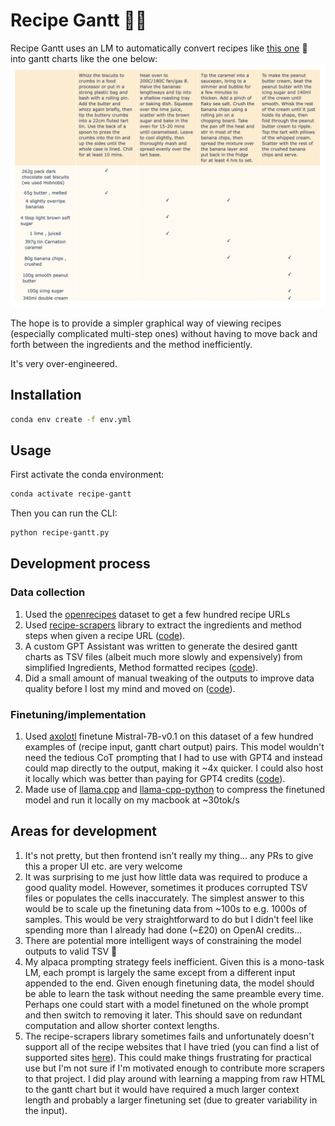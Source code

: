 # Recipe Gantt 🧑‍🍳

Recipe Gantt uses an LM to automatically convert recipes like [this one](https://www.bbcgoodfood.com/recipes/next-level-banoffee-pie) 🍌 into gantt charts like the one below:
![Next level banoffee pie](assets/next-level-banoffee-pie-gantt.png "Next level banoffee pie")

The hope is to provide a simpler graphical way of viewing recipes (especially complicated multi-step ones) without having to move back and forth between the ingredients and the method inefficiently.

It's very over-engineered.

## Installation

```bash
conda env create -f env.yml 
```

## Usage

First activate the conda environment:

```bash
conda activate recipe-gantt
```

Then you can run the CLI:

```bash
python recipe-gantt.py
```

## Development process

### Data collection

1. Used the [openrecipes](https://github.com/fictivekin/openrecipes) dataset to get a few hundred recipe URLs
1. Used [recipe-scrapers](https://github.com/hhursev/recipe-scrapers) library to extract the ingredients and method steps when given a recipe URL ([code](https://github.com/jbremz/recipe-gantt/blob/1c37b115b155a128e0765040197c5783b5a91ff3/notebooks/001-get-data/02-save-recipes.ipynb)).
1. A custom GPT Assistant was written to generate the desired gantt charts as TSV files (albeit much more slowly and expensively) from simplified Ingredients, Method formatted recipes ([code](https://github.com/jbremz/recipe-gantt/blob/1c37b115b155a128e0765040197c5783b5a91ff3/notebooks/001-get-data/03-query-gpt4.ipynb)).
1. Did a small amount of manual tweaking of the outputs to improve data quality before I lost my mind and moved on ([code](https://github.com/jbremz/recipe-gantt/blob/1c37b115b155a128e0765040197c5783b5a91ff3/notebooks/001-get-data/04-check-results.ipynb)).

### Finetuning/implementation

1. Used [axolotl](https://github.com/OpenAccess-AI-Collective/axolotl) finetune Mistral-7B-v0.1 on this dataset of a few hundred examples of (recipe input, gantt chart output) pairs. This model wouldn't need the tedious CoT prompting that I had to use with GPT4 and instead could map directly to the output, making it ~4x quicker. I could also host it locally which was better than paying for GPT4 credits ([code](https://github.com/jbremz/recipe-gantt/tree/002-train/notebooks/002-train)).
1. Made use of [llama.cpp](https://github.com/ggerganov/llama.cpp) and [llama-cpp-python](https://github.com/abetlen/llama-cpp-python) to compress the finetuned model and run it locally on my macbook at ~30tok/s

## Areas for development

1. It's not pretty, but then frontend isn't really my thing... any PRs to give this a proper UI etc. are very welcome
1. It was surprising to me just how little data was required to produce a good quality model. However, sometimes it produces corrupted TSV files or populates the cells inaccurately. The simplest answer to this would be to scale up the finetuning data from \~100s to e.g. 1000s of samples. This would be very straightforward to do but I didn't feel like spending more than I already had done (\~£20) on OpenAI credits...
1. There are potential more intelligent ways of constraining the model outputs to valid TSV 🤔
1. My alpaca prompting strategy feels inefficient. Given this is a mono-task LM, each prompt is largely the same except from a different input appended to the end. Given enough finetuning data, the model should be able to learn the task without needing the same preamble every time. Perhaps one could start with a model finetuned on the whole prompt and then switch to removing it later. This should save on redundant computation and allow shorter context lengths.
1. The recipe-scrapers library sometimes fails and unfortunately doesn't support all of the recipe websites that I have tried (you can find a list of supported sites [here](https://github.com/hhursev/recipe-scrapers?tab=readme-ov-file#scrapers-available-for)). This could make things frustrating for practical use but I'm not sure if I'm motivated enough to contribute more scrapers to that project. I did play around with learning a mapping from raw HTML to the gantt chart but it would have required a much larger context length and probably a larger finetuning set (due to greater variability in the input).
